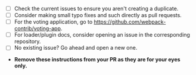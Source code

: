 - [ ] Check the current issues to ensure you aren't creating a duplicate.
- [ ] Consider making small typo fixes and such directly as pull requests.
- [ ] For the voting application, go to https://github.com/webpack-contrib/voting-app.
- [ ] For loader/plugin docs, consider opening an issue in the corresponding repository.
- [ ] No existing issue? Go ahead and open a new one.
- __Remove these instructions from your PR as they are for your eyes only.__
